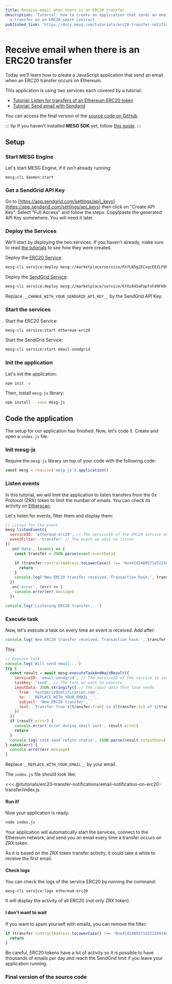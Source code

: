 ```yaml
---
title: Receive email when there is an ERC20 transfer
description: 'Tutorial: how to create an application that sends an email every time there is
  a transfer on an ERC20 smart contract.'
published_link: 'https://docs.mesg.com/tutorials/erc20-transfer-notifications/receive-email-when-there-is-an-erc20-transfer.html'
---
```


# Receive email when there is an ERC20 transfer

Today we'll learn how to create a JavaScript application that send an email when an ERC20 transfer occurs on Ethereum.

This application is using two services each covered by a tutorial:

* [Tutorial: Listen for transfers of an Ethereum ERC20 token](./listen-for-transfers-of-an-ethereum-erc20-token.md)
* [Tutorial: Send email with Sendgrid](./send-emails-with-sendgrid.md)

You can access the final version of the [source code on GitHub](https://github.com/mesg-foundation/docs/tree/master/tutorials/erc20-transfer-notifications/email-notification-on-erc20-transfer).

::: tip
If you haven't installed **MESG SDK** yet, follow [this guide](/guide/installation.md).
:::

## Setup

### Start MESG Engine

Let's start MESG Engine, if it isn't already running:

```text
mesg-cli daemon:start
```

### Get a SendGrid API Key

Go to [https://app.sendgrid.com/settings/api\_keys](https://app.sendgrid.com/settings/api_keys) then click on "Create API Key". Select "Full Access" and follow the steps. Copy/paste the generated API Key somewhere. You will need it later.

### Deploy the Services

We'll start by deploying the two services. If you haven't already, make sure to read [the tutorials](./) to see how they were created.

Deploy the [ERC20 Service](https://marketplace.mesg.com/services/ethereum-erc20):

```bash
mesg-cli service:deploy mesg://marketplace/service/Fh7LN5g2ECvqcEEZLP9h6AJ4fphbsDKVrmLVLyP4pkb6 --env PROVIDER_ENDPOINT=https://mainnet.infura.io/v3/d75ab9cb284f4536b1da2ce9f8201bdb
```

Deploy the [SendGrid Service](https://marketplace.mesg.com/services/email-sendgrid):

```bash
mesg-cli service:deploy mesg://marketplace/service/6YXz84SaPapfnFd9FkR4DJbcZhBY1FjfAjDwDXaXkBod --env SENDGRID_API_KEY=__CHANGE_WITH_YOUR_SENDGRID_API_KEY__
```

Replace `__CHANGE_WITH_YOUR_SENDGRID_API_KEY__` by the SendGrid API Key.

### Start the services

Start the ERC20 Service:

```bash
mesg-cli service:start ethereum-erc20
```

Start the SendGrid Service:

```bash
mesg-cli service:start email-sendgrid
```

### Init the application

Let's init the application:

```bash
npm init -y
```

Then, install `mesg-js` library:

```bash
npm install --save mesg-js
```

## Code the application

The setup for our application has finished. Now, let's code it. Create and open a `index.js` file.

### Init mesg-js

Require the `mesg-js` library on top of your code with the following code:

```javascript
const mesg = require('mesg-js').application()
```

### Listen events

In this tutorial, we will limit the application to listen transfers from the 0x Protocol (ZRX) token to limit the number of emails. You can check its activity on [Etherscan](https://etherscan.io/address/0xe41d2489571d322189246dafa5ebde1f4699f498#contracts).

Let's listen for events, filter them and display them:

```javascript
// Listen for the event.
mesg.listenEvent({
  serviceID: 'ethereum-erc20', // The serviceID of the ERC20 service deployed
  eventFilter: 'transfer' // The event we want to listen
})
  .on('data', (event) => {
    const transfer = JSON.parse(event.eventData)

    if (transfer.contractAddress.toLowerCase() !== '0xe41d2489571d322189246dafa5ebde1f4699f498') {
      return
    }
    console.log('New ERC20 transfer received. Transaction hash:', transfer.transactionHash)
  })
  .on('error', (err) => {
    console.error(err.message)
  })

console.log('Listening ERC20 transfer...')
```

### Execute task

Now, let's execute a task on every time an event is received.
Add after:
```javascript
console.log('New ERC20 transfer received. Transaction hash:', transfer.transactionHash)
```

This:
```javascript
// Execute task.
console.log('Will send email...')
try {
  const result = await mesg.executeTaskAndWaitResult({
    serviceID: 'email-sendgrid', // The serviceID of the service to send emails
    taskKey: 'send', // The task we want to execute
    inputData: JSON.stringify({ // The input data that task needs
      from: 'test@erc20notification.com',
      to: '__REPLACE_WITH_YOUR_EMAIL__',
      subject: 'New ERC20 transfer',
      text: `Transfer from ${transfer.from} to ${transfer.to} of ${transfer.value} tokens -> ${transfer.transactionHash}`
    })
  })
  if (result.error) {
    console.error('error during email sent', result.error)
    return
  }
  console.log('task send return status', JSON.parse(result.outputData).status)
} catch(err) {
  console.error(err.message)
}
```

Replace `__REPLACE_WITH_YOUR_EMAIL__` by your email.

The `index.js` file should look like:

<<< @/tutorials/erc20-transfer-notifications/email-notification-on-erc20-transfer/index.js

#### Run it!

Now your application is ready.

```bash
node index.js
```

Your application will automatically start the services, connect to the Ethereum network, and send you an email every time a transfer occurs on ZRX token.

As it is based on the ZRX token transfer activity, it could take a while to receive the first email.

#### Check logs

You can check the logs of the service ERC20 by running the command:
```
mesg-cli service:logs ethereum-erc20
```

It will display the activity of all ERC20 (not only ZRX token).

#### I don't want to wait

If you want to spam yourself with emails, you can remove the filter:
```javascript
if (transfer.contractAddress.toLowerCase() !== '0xe41d2489571d322189246dafa5ebde1f4699f498') {
  return
}
```

Be careful, ERC20 tokens have a lot of activity so it is possible to have thousands of emails per day and reach the SendGrid limit if you leave your application running.


### Final version of the source code

<card-link url="https://github.com/mesg-foundation/docs/tree/master/tutorials/erc20-transfer-notifications/email-notification-on-erc20-transfer"></card-link>

